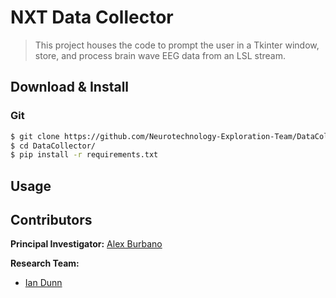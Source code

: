 # NXT Data Collector
> This project houses the code to prompt the user in a Tkinter window, store, and process brain wave EEG data from an LSL stream.

## Download & Install

### Git 
```bash
$ git clone https://github.com/Neurotechnology-Exploration-Team/DataCollector.git
$ cd DataCollector/
$ pip install -r requirements.txt
```

## Usage

## Contributors
**Principal Investigator:** [Alex Burbano](mailto:arb8590@rit.edu)

**Research Team:**
- [Ian Dunn](mailto:itd3516@rit.edu)